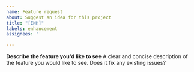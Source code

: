 ```yaml
---
name: Feature request
about: Suggest an idea for this project
title: "[ENH]"
labels: enhancement
assignees: ''

---
```


**Describe the feature you'd like to see**
A clear and concise description of the feature you would like to see. 
Does it fix any existing issues?
